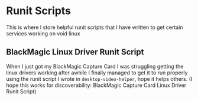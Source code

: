 Runit Scripts
=============
This is where I store helpful runit scripts that I have written to get certain services working on void linux

BlackMagic Linux Driver Runit Script
------------------------------------
When I just got my BlackMagic Capture Card I was struggling getting the linux drivers working
after awhile I finally managed to get it to run properly using the runit script I wrote
in `desktop-video-helper`, hope it helps others.
(I hope this works for discoverability: BlackMagic Capture Card Linux Driver Runit Script)
